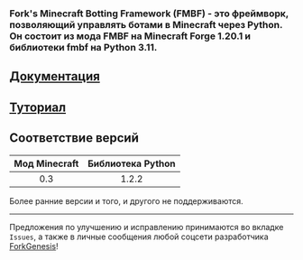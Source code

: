 ### Fork's Minecraft Botting Framework (FMBF) - это фреймворк, позволяющий управлять ботами в Minecraft через Python. Он состоит из мода FMBF на Minecraft Forge 1.20.1 и библиотеки fmbf на Python 3.11.

## [Документация](DOCS.md)

## [Туториал](TUTORIAL.md)

## Соответствие версий
| Мод Minecraft | Библиотека Python |
| :-----------: | :---------------: |
|      0.3      |       1.2.2       |

Более ранние версии и того, и другого не поддерживаются.

---
Предложения по улучшению и исправлению принимаются во вкладке `Issues`, а также в личные сообщения любой соцсети разработчика [ForkGenesis](https://github.com/forkgenesis)!